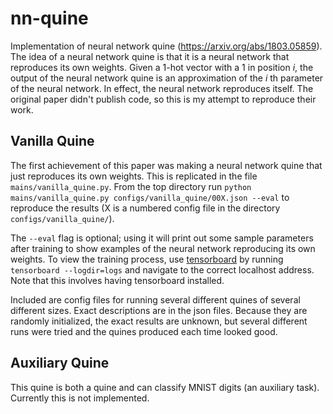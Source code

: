 # nn-quine
Implementation of neural network quine (https://arxiv.org/abs/1803.05859).
The idea of a neural network quine is that it is a neural network that reproduces its own weights.
Given a 1-hot vector with a 1 in position _i_, the output of the neural network quine is an approximation of the _i_ th parameter of the neural network.
In effect, the neural network reproduces itself.
The original paper didn't publish code, so this is my attempt to reproduce their work.

## Vanilla Quine
The first achievement of this paper was making a neural network quine that just reproduces its own weights.
This is replicated in the file `mains/vanilla_quine.py`.
From the top directory run `python mains/vanilla_quine.py configs/vanilla_quine/00X.json --eval` to reproduce the results (X is a numbered config file in the directory `configs/vanilla_quine/`).

The `--eval` flag is optional; using it will print out some sample parameters after training to show examples of the neural network reproducing its own weights.
To view the training process, use [tensorboard](https://www.tensorflow.org/guide/summaries_and_tensorboard) by running `tensorboard --logdir=logs` and navigate to the correct localhost address. Note that this involves having tensorboard installed.

Included are config files for running several different quines of several different sizes. Exact descriptions are in the json files. Because they are randomly initialized, the exact results are unknown, but several different runs were tried and the quines produced each time looked good.

## Auxiliary Quine
This quine is both a quine and can classify MNIST digits (an auxiliary task).
Currently this is not implemented.
